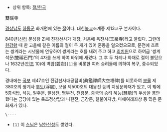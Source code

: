   * 상위 항목: [절/한국](%EC%A0%88/%ED%95%9C%EA%B5%AD.md)  

雙磎寺

[경상남도](%EA%B2%BD%EC%83%81%EB%82%A8%EB%8F%84.md)
[하동군](%ED%95%98%EB%8F%99%EA%B5%B0.md) 화개면에 있는 [절](%EC%A0%88.md)이다.
대한[불교](%EB%B6%88%EA%B5%90.md)조계종 제13교구 본사이다.

840년([신라](%EC%8B%A0%EB%9D%BC.md) 문성왕 2)에 진감선사가 개창, 처음에 옥천사(玉泉寺)라고 불렀다. 그런데
[헌강왕](%ED%97%8C%EA%B0%95%EC%99%95.md) 때 한 고을에 같은 이름의 절이 두 개가 있어 혼동을 일으켰으므로,
문전에 흐르는 쌍계라는 시냇물에 연유하여 쌍계라는 호를 내려 주고 하고
[최치원](%EC%B5%9C%EC%B9%98%EC%9B%90.md)으로 하여금 ‘쌍계석문(雙磎石門)’의 4자를 쓰게 하여 바위에
새겼다. 그 후 두 차례나 화재로 절이 불탔으나 1632년([인조](%EC%9D%B8%EC%A1%B0.md) 10)에
벽암(碧岩)`[1]`을 비롯한 여러 승려들에 의하여 복구, 중수되었다.

경내에는 [국보](%EA%B5%AD%EB%B3%B4.md) 제47호인 진감선사대공탑비(眞鑑禪師大空塔碑)를 비롯하여
[보물](%EB%B3%B4%EB%AC%BC.md) 제380호의 쌍계사 [부도](%EB%B6%80%EB%8F%84.md)(浮屠),
보물 제500호의 대웅전 등의 지정문화재가 있고, 이 밖에 5층석탑, 석등, 일주문, 팔상전, 명부전, 천왕문, 중국의 승려 혜능(慧能)의
두상을 봉안했다는 금당에 있는 육조정상탑과 나한전, 금강문, 칠불아자방, 마애여래좌상 등 많은 문화재가 있다.

`\----`

  * `[1]` 이 [스님](%EC%8A%A4%EB%8B%98.md)은 [남한산성](%EB%82%A8%ED%95%9C%EC%82%B0%EC%84%B1.md)도 쌓았다.

